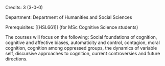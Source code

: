 Credits: 3 (3-0-0)

Department: Department of Humanities and Social Sciences

Prerequisites: [[HSL661]] (for MSc Cognitive Science students)

The courses will focus on the following: Social foundations of cognition, cognitive and affective biases, automaticity and control, contagion, moral cognition, cognition among oppressed groups, the dynamics of variable self, discursive approaches to cognition, current controversies and future directions.
